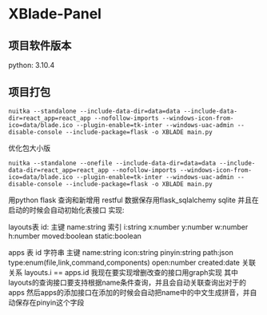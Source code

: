 # XBlade-Panel
## 项目软件版本
python: 3.10.4
## 项目打包
```shell
nuitka --standalone --include-data-dir=data=data --include-data-dir=react_app=react_app --nofollow-imports --windows-icon-from-ico=data/blade.ico --plugin-enable=tk-inter --windows-uac-admin --disable-console --include-package=flask -o XBLADE main.py 
```
优化包大小版
```shell
nuitka --standalone --onefile --include-data-dir=data=data --include-data-dir=react_app=react_app --nofollow-imports --windows-icon-from-ico=data/blade.ico --plugin-enable=tk-inter --windows-uac-admin --disable-console --include-package=flask -o XBLADE main.py 
```
用python flask 查询和新增用 restful
数据保存用flask_sqlalchemy sqlite 
并且在启动的时候会自动初始化表接口
实现:

layouts表
id: 主键
name:string 索引
i:string
x:number
y:number
w:number
h:number
moved:boolean
static:boolean

apps 表
id 字符串 主键
name:string 
icon:string
pinyin:string
path:json
type:enum(file,link,command,components)
open:number
created:date
关联关系 layouts.i == apps.id
我现在要实现增删改查的接口用graph实现
其中layouts的查询接口要支持根据name条件查询，并且会自动关联查询出对于的apps
然后apps的添加接口在添加的时候会自动把name中的中文生成拼音，并自动保存在pinyin这个字段